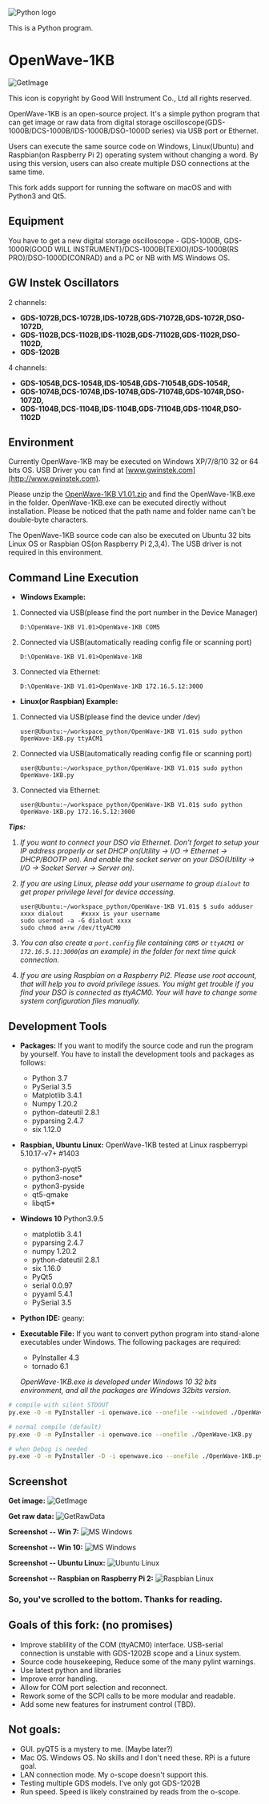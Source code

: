![Python logo](/image/python-logo.png)

This is a Python program.




OpenWave-1KB
============
![GetImage](/image/OpenWave256x256.jpg)

This icon is copyright by Good Will Instrument Co., Ltd all rights reserved.

OpenWave-1KB is an open-source project. It's a simple python program that can get image or raw data from digital storage oscilloscope(GDS-1000B/DCS-1000B/IDS-1000B/DSO-1000D series) via USB port or Ethernet.

Users can execute the same source code on Windows, Linux(Ubuntu) and Raspbian(on Raspberry Pi 2) operating system without changing a word. By using this version, users can also create multiple DSO connections at the same time.

This fork adds support for running the software on macOS and with Python3 and
Qt5.

Equipment
------------
You have to get a new digital storage oscilloscope - GDS-1000B, GDS-1000R(GOOD WILL INSTRUMENT)/DCS-1000B(TEXIO)/IDS-1000B(RS PRO)/DSO-1000D(CONRAD) and a PC or NB with MS Windows OS.

GW Instek Oscillators
---------------------
2 channels:

* **GDS-1072B,DCS-1072B,IDS-1072B,GDS-71072B,GDS-1072R,DSO-1072D,**
* **GDS-1102B,DCS-1102B,IDS-1102B,GDS-71102B,GDS-1102R,DSO-1102D,**
* **GDS-1202B**

4 channels:

* **GDS-1054B,DCS-1054B,IDS-1054B,GDS-71054B,GDS-1054R,**
* **GDS-1074B,DCS-1074B,IDS-1074B,GDS-71074B,GDS-1074R,DSO-1072D,**
* **GDS-1104B,DCS-1104B,IDS-1104B,GDS-71104B,GDS-1104R,DSO-1102D**


Environment
------------
Currently OpenWave-1KB may be executed on Windows XP/7/8/10 32 or 64 bits OS. USB Driver you can find at [www.gwinstek.com](http://www.gwinstek.com).

Please unzip the [OpenWave-1KB V1.01.zip](/OpenWave-1KB_V1.01.zip) and find the OpenWave-1KB.exe in the folder. OpenWave-1KB.exe can be executed directly without installation. Please be noticed that the path name and folder name can't be double-byte characters.

The OpenWave-1KB source code can also be executed on Ubuntu 32 bits Linux OS or Raspbian OS(on Raspberry Pi 2,3,4). The USB driver is not required in this environment.

Command Line Execution
------------
- **Windows Example:**

1.  Connected via USB(please find the port number in the Device Manager)
    ```
    D:\OpenWave-1KB V1.01>OpenWave-1KB COM5
    ```

2.  Connected via USB(automatically reading config file or scanning port)
    ```
    D:\OpenWave-1KB V1.01>OpenWave-1KB
    ```

3.  Connected via Ethernet:
    ```
    D:\OpenWave-1KB V1.01>OpenWave-1KB 172.16.5.12:3000
    ```


- **Linux(or Raspbian) Example:**

1.  Connected via USB(please find the device under /dev)
    ```
    user@Ubuntu:~/workspace_python/OpenWave-1KB V1.01$ sudo python OpenWave-1KB.py ttyACM1
    ```

2.  Connected via USB(automatically reading config file or scanning port)
    ```
    user@Ubuntu:~/workspace_python/OpenWave-1KB V1.01$ sudo python OpenWave-1KB.py
    ```

3.  Connected via Ethernet:
    ```
    user@Ubuntu:~/workspace_python/OpenWave-1KB V1.01$ sudo python OpenWave-1KB.py 172.16.5.12:3000
    ```

***Tips:***

1.  *If you want to connect your DSO via Ethernet. Don't forget to setup your IP address properly or set DHCP on(Utility -> I/O -> Ethernet -> DHCP/BOOTP on).  And enable the socket server on your DSO(Utility -> I/O -> Socket Server -> Server on).*

2.  *If you are using Linux, please add your username to group ```dialout``` to get proper privilege level for device accessing.*
    ```
    user@Ubuntu:~/workspace_python/OpenWave-1KB V1.01$ $ sudo adduser xxxx dialout     #xxxx is your username
    sudo usermod -a -G dialout xxxx
    sudo chmod a+rw /dev/ttyACM0
    ```

3.  *You can also create a `port.config` file containing `COM5` or `ttyACM1` or `172.16.5.11:3000`(as an example) in the folder for next time quick connection.*

4.  *If you are using Raspbian on a Raspberry Pi2. Please use root account, that will help you to avoid privilege issues.  You might get trouble if you find your DSO is connected as ttyACM0. Your will have to change some system configuration files manually.*


Development Tools
------------
- **Packages:**
   If you want to modify the source code and run the program by yourself. You have to install the development tools and packages as follows:
   * Python 3.7
   * PySerial 3.5
   * Matplotlib 3.4.1
   * Numpy 1.20.2
   * python-dateutil 2.8.1
   * pyparsing 2.4.7
   * six 1.12.0

- **Raspbian, Ubuntu Linux:**
   OpenWave-1KB tested at Linux raspberrypi 5.10.17-v7+ #1403 
   * python3-pyqt5
   * python3-nose*
   * python3-pyside
   * qt5-qmake
   * libqt5*

- **Windows 10**
  Python3.9.5
   * matplotlib 3.4.1
   * pyparsing 2.4.7
   * numpy 1.20.2
   * python-dateutil 2.8.1
   * six 1.16.0
   * PyQt5
   * serial 0.0.97
   * pyyaml 5.4.1
   * PySerial 3.5 

- **Python IDE:**
   geany:


- **Executable File:**
   If you want to convert python program into stand-alone executables under Windows. The following packages are required:
   * PyInstaller 4.3
   * tornado 6.1
   
   *OpenWave-1KB.exe is developed under Windows 10 32 bits environment, and all the packages are Windows 32bits version.*
~~~bash
# compile with silent STDOUT
py.exe -O -m PyInstaller -i openwave.ico --onefile --windowed ./OpenWave-1KB.py

# normal compile (default)
py.exe -O -m PyInstaller -i openwave.ico --onefile ./OpenWave-1KB.py

# when Debug is needed
py.exe -O -m PyInstaller -D -i openwave.ico --onefile ./OpenWave-1KB.py
~~~

Screenshot
------------
**Get image:**
![GetImage](/image/pic1.png)


**Get raw data:**
![GetRawData](/image/pic2.png)


**Screenshot -- Win 7:**
![MS Windows](/image/Win7_Screenshot.jpg)


**Screenshot -- Win 10:**
![MS Windows](/image/Win10_Screenshot.jpg)


**Screenshot -- Ubuntu Linux:**
![Ubuntu Linux](/image/Ubuntu1404_Screenshot.jpg)


**Screenshot -- Raspbian on Raspberry Pi 2:**
![Raspbian Linux](/image/RPi2_Screenshot.jpg)

### So, you've scrolled to the bottom.  Thanks for reading.

## Goals of this fork:  (no promises)
- Improve stablility of the COM (ttyACM0) interface. USB-serial connection is unstable with GDS-1202B scope and a Linux system.
- Source code housekeeping, Reduce some of the many pylint warnings.
- Use latest python and libraries
- Improve error handling.
- Allow for COM port selection and reconnect.
- Rework some of the SCPI calls to be more modular and readable.
- Add some new features for instrument control (TBD).

## Not goals:
- GUI.  pyQT5 is a mystery to me.  (Maybe later?)
- Mac OS. Windows OS.  No skills and I don't need these.  RPi is a future goal.
- LAN connection mode.  My o-scope doesn't support this.
- Testing multiple GDS models.  I've only got GDS-1202B
- Run speed.  Speed is likely constrained by reads from the o-scope.
